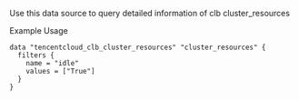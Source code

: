 Use this data source to query detailed information of clb cluster_resources

Example Usage

```hcl
data "tencentcloud_clb_cluster_resources" "cluster_resources" {
  filters {
    name = "idle"
    values = ["True"]
  }
}
```